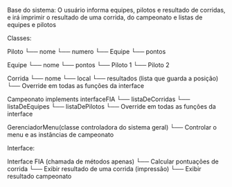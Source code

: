 Base do sistema: O usuário informa equipes, pilotos e resultado de corridas, e irá 
imprimir o resultado de uma corrida, do campeonato e listas de equipes e pilotos


Classes:

Piloto
└── nome
└── numero
└── Equipe
└── pontos

Equipe
└── nome
└── pontos
└── Piloto 1
└── Piloto 2

Corrida
└── nome
└── local
└── resultados (lista que guarda a posição)
└── Override em todas as funções da interface


Campeonato implements interfaceFIA
└── listaDeCorridas
└── listaDeEquipes
└── listaDePilotos
└── Override em todas as funções da interface

GerenciadorMenu(classe controladora do sistema geral)
└── Controlar o menu e as instâncias de campeonato


Interface: 

Interface FIA (chamada de métodos apenas)
└── Calcular pontuações de corrida
└── Exibir resultado de uma corrida (impressão)
└── Exibir resultado campeonato
